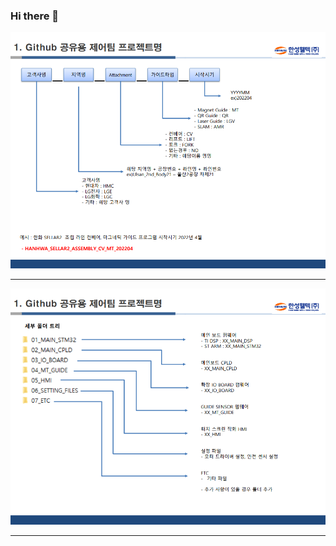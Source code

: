 ### Hi there 👋

![프로젝트_00](https://github.com/hongu/etc/blob/master/project00.png)
***
![프로젝트_01](https://github.com/hongu/etc/blob/master/project02.png)
***
<!--
**hongu/hongu** is a ✨ _special_ ✨ repository because its `README.md` (this file) appears on your GitHub profile.

Here are some ideas to get you started:

- 🔭 I’m currently working on ...
- 🌱 I’m currently learning ...
- 👯 I’m looking to collaborate on ...
- 🤔 I’m looking for help with ...
- 💬 Ask me about ...
- 📫 How to reach me: ...
- 😄 Pronouns: ...
- ⚡ Fun fact: ...
-->
